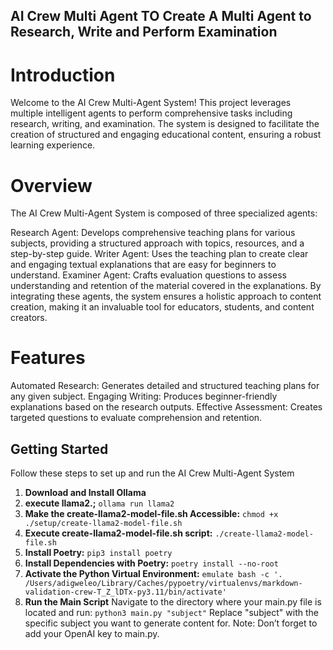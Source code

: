 ## AI Crew Multi Agent TO Create A Multi Agent to Research, Write and Perform Examination

# Introduction

Welcome to the AI Crew Multi-Agent System! This project leverages multiple intelligent agents to perform comprehensive tasks including research, writing, and examination. The system is designed to facilitate the creation of structured and engaging educational content, ensuring a robust learning experience.

# Overview

The AI Crew Multi-Agent System is composed of three specialized agents:

Research Agent: Develops comprehensive teaching plans for various subjects, providing a structured approach with topics, resources, and a step-by-step guide.
Writer Agent: Uses the teaching plan to create clear and engaging textual explanations that are easy for beginners to understand.
Examiner Agent: Crafts evaluation questions to assess understanding and retention of the material covered in the explanations.
By integrating these agents, the system ensures a holistic approach to content creation, making it an invaluable tool for educators, students, and content creators.

# Features

Automated Research: Generates detailed and structured teaching plans for any given subject.
Engaging Writing: Produces beginner-friendly explanations based on the research outputs.
Effective Assessment: Creates targeted questions to evaluate comprehension and retention.

## Getting Started
Follow these steps to set up and run the AI Crew Multi-Agent System
1. **Download and Install Ollama**
2. **execute llama2.;** `ollama run llama2`
3. **Make the create-llama2-model-file.sh Accessible:** `chmod +x ./setup/create-llama2-model-file.sh`
4. **Execute create-llama2-model-file.sh script:** `./create-llama2-model-file.sh`
5. **Install Poetry:** `pip3 install poetry`
6. **Install Dependencies with Poetry:** `poetry install --no-root`
7. **Activate the Python Virtual Environment:** `emulate bash -c '. /Users/adigweleo/Library/Caches/pypoetry/virtualenvs/markdown-validation-crew-T_Z_lDTx-py3.11/bin/activate'`
8. **Run the Main Script**
Navigate to the directory where your main.py file is located and run: `python3 main.py "subject"`
Replace "subject" with the specific subject you want to generate content for.
Note: Don’t forget to add your OpenAI key to main.py.
